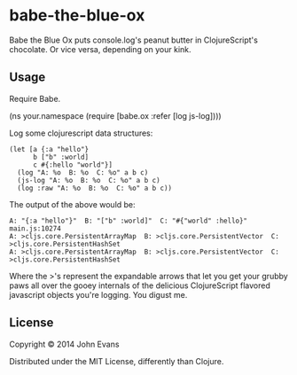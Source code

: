 # babe-the-blue-ox

Babe the Blue Ox puts console.log's peanut butter in ClojureScript's chocolate.
Or vice versa, depending on your kink.

## Usage

Require Babe.

   (ns your.namespace
     (require [babe.ox :refer [log js-log])))

Log some clojurescript data structures:

    (let [a {:a "hello"}
          b ["b" :world]
          c #{:hello "world"}]
      (log "A: %o  B: %o  C: %o" a b c)
      (js-log "A: %o  B: %o  C: %o" a b c)
      (log :raw "A: %o  B: %o  C: %o" a b c))

The output of the above would be:

    A: "{:a "hello"}"  B: "["b" :world]"  C: "#{"world" :hello}" main.js:10274
    A: >cljs.core.PersistentArrayMap  B: >cljs.core.PersistentVector  C: >cljs.core.PersistentHashSet
    A: >cljs.core.PersistentArrayMap  B: >cljs.core.PersistentVector  C: >cljs.core.PersistentHashSet

Where the >'s represent the expandable arrows that let you get your grubby paws
all over the gooey internals of the delicious ClojureScript flavored javascript
objects you're logging.  You digust me.

## License

Copyright © 2014 John Evans

Distributed under the MIT License, differently than Clojure.
